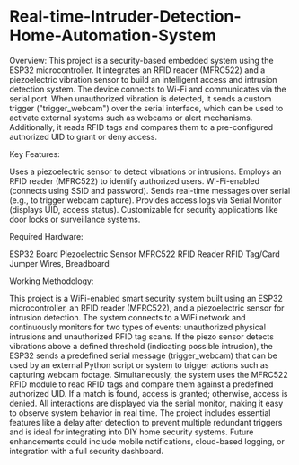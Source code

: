 # Real-time-Intruder-Detection-Home-Automation-System

Overview:
This project is a security-based embedded system using the ESP32 microcontroller. It integrates an RFID reader (MFRC522) and a piezoelectric vibration sensor to build an intelligent access and intrusion detection system. The device connects to Wi-Fi and communicates via the serial port. When unauthorized vibration is detected, it sends a custom trigger ("trigger_webcam") over the serial interface, which can be used to activate external systems such as webcams or alert mechanisms. Additionally, it reads RFID tags and compares them to a pre-configured authorized UID to grant or deny access.

Key Features:

Uses a piezoelectric sensor to detect vibrations or intrusions.
Employs an RFID reader (MFRC522) to identify authorized users.
Wi-Fi-enabled (connects using SSID and password).
Sends real-time messages over serial (e.g., to trigger webcam capture).
Provides access logs via Serial Monitor (displays UID, access status).
Customizable for security applications like door locks or surveillance systems.

Required Hardware:

ESP32 Board
Piezoelectric Sensor
MFRC522 RFID Reader
RFID Tag/Card
Jumper Wires, Breadboard

Working Methodology:

This project is a WiFi-enabled smart security system built using an ESP32 microcontroller, an RFID reader (MFRC522), and a piezoelectric sensor for intrusion detection. The system connects to a WiFi network and continuously monitors for two types of events: unauthorized physical intrusions and unauthorized RFID tag scans. If the piezo sensor detects vibrations above a defined threshold (indicating possible intrusion), the ESP32 sends a predefined serial message (trigger_webcam) that can be used by an external Python script or system to trigger actions such as capturing webcam footage. Simultaneously, the system uses the MFRC522 RFID module to read RFID tags and compare them against a predefined authorized UID. If a match is found, access is granted; otherwise, access is denied. All interactions are displayed via the serial monitor, making it easy to observe system behavior in real time. The project includes essential features like a delay after detection to prevent multiple redundant triggers and is ideal for integrating into DIY home security systems. Future enhancements could include mobile notifications, cloud-based logging, or integration with a full security dashboard.
